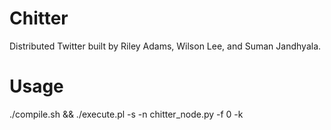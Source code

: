 # Chitter

Distributed Twitter built by Riley Adams, Wilson Lee, and Suman Jandhyala.

# Usage

./compile.sh && ./execute.pl -s -n chitter_node.py -f 0 -k
